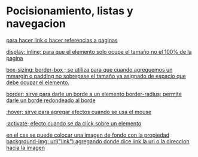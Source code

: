 # Pocisionamiento, listas y navegacion

<a href=""> para hacer link o hacer referencias a paginas

display: inline; para que el elemento solo ocupe el tamaño no el 100% de la pagina


box-sizing: border-box ; se utiliza para que cuando agreguemos un mmargin o padding no sobrepase el tamaño ya asignado de espacio que debe ocupar el elemento.


border; sirve para darle un borde a un elemento
border-radius; permite darle un borde redondeado al borde

:hover; sirve para agregar efectos cuando se usa el mouse 

:activate; efecto cuando se da click sobre un elemento


en el css se puede colocar una imagen de fondo con la propiedad background-img: url("link")
agregando donde dice link la url o la direccion hacia la imagen